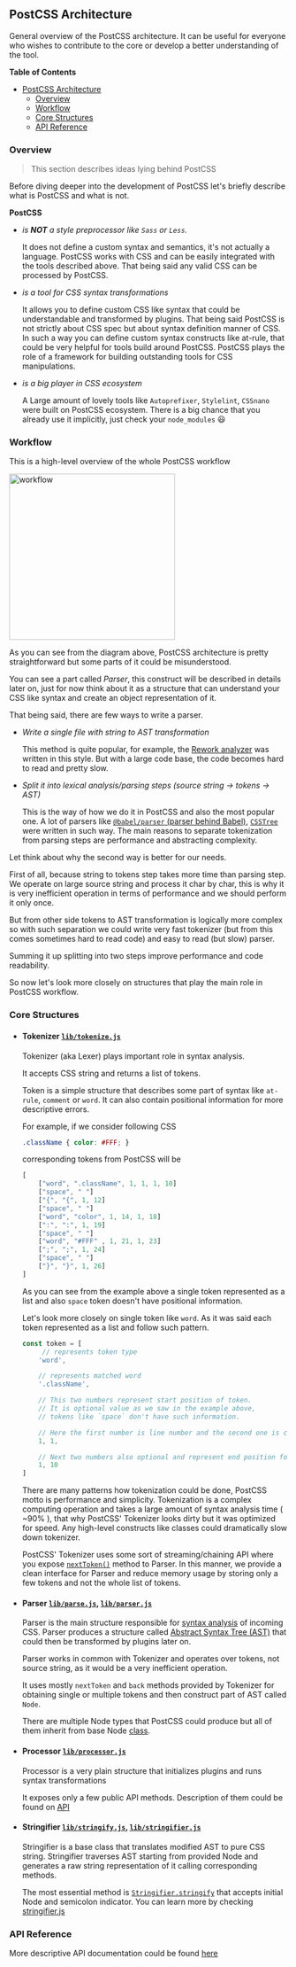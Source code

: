 ## PostCSS Architecture

General overview of the PostCSS architecture.
It can be useful for everyone who wishes to contribute to the core or develop a better understanding of the tool.

**Table of Contents**

* [PostCSS Architecture](#postcss-architecture)
  * [Overview](#overview)
  * [Workflow](#workflow)
  * [Core Structures](#core-structures)
  * [API Reference](#api-reference)


### Overview

> This section describes ideas lying behind PostCSS

Before diving deeper into the development of PostCSS let's briefly describe what is PostCSS and what is not.

**PostCSS**

- *is **NOT** a style preprocessor like `Sass` or `Less`.*

    It does not define a custom syntax and semantics, it's not actually a language.
    PostCSS works with CSS and can be easily integrated with the tools described above. That being said any valid CSS can be processed by PostCSS.

- *is a tool for CSS syntax transformations*

    It allows you to define custom CSS like syntax that could be understandable and transformed by plugins. That being said PostCSS is not strictly about CSS spec but about syntax definition manner of CSS. In such a way you can define custom syntax constructs like at-rule, that could be very helpful for tools build around PostCSS. PostCSS plays the role of a framework for building outstanding tools for CSS manipulations.

- *is a big player in CSS ecosystem*

    A Large amount of lovely tools like `Autoprefixer`, `Stylelint`, `CSSnano` were built on PostCSS ecosystem. There is a big chance that you already use it implicitly, just check your `node_modules` :smiley:


### Workflow

This is a high-level overview of the whole PostCSS workflow

<img width="300" src="https://upload.wikimedia.org/wikipedia/commons/thumb/a/aa/PostCSS_scheme.svg/512px-PostCSS_scheme.svg.png" alt="workflow">

As you can see from the diagram above, PostCSS architecture is pretty straightforward but some parts of it could be misunderstood.

You can see a part called *Parser*, this construct will be described in details later on, just for now think about it as a structure that can understand your CSS like syntax and create an object representation of it.

That being said, there are few ways to write a parser.

 - *Write a single file with string to AST transformation*

    This method is quite popular, for example, the [Rework analyzer](https://github.com/reworkcss/css/blob/master/lib/parse/index.js) was written in this style. But with a large code base, the code becomes hard to read and pretty slow.

 - *Split it into lexical analysis/parsing steps (source string → tokens → AST)*

    This is the way of how we do it in PostCSS and also the most popular one.
    A lot of parsers like [`@babel/parser` (parser behind Babel)](https://github.com/babel/babel/tree/master/packages/babel-parser), [`CSSTree`](https://github.com/csstree/csstree) were written in such way.
    The main reasons to separate tokenization from parsing steps are performance and abstracting complexity.

Let think about why the second way is better for our needs.

First of all, because string to tokens step takes more time than parsing step. We operate on large source string and process it char by char, this is why it is very inefficient operation in terms of performance and we should perform it only once.

But from other side tokens to AST transformation is logically more complex so with such separation we could write very fast tokenizer (but from this comes sometimes hard to read code) and easy to read (but slow) parser.

Summing it up splitting into two steps improve performance and code readability.

So now let's look more closely on structures that play the main role in PostCSS workflow.


### Core Structures

 - #### Tokenizer [`lib/tokenize.js`](https://github.com/postcss/postcss/blob/main/lib/tokenize.js)

    Tokenizer (aka Lexer) plays important role in syntax analysis.

    It accepts CSS string and returns a list of tokens.

    Token is a simple structure that describes some part of syntax like `at-rule`, `comment` or `word`. It can also contain positional information for more descriptive errors.

    For example, if we consider following CSS

    ```css
    .className { color: #FFF; }
    ```

    corresponding tokens from PostCSS will be
    ```js
    [
        ["word", ".className", 1, 1, 1, 10]
        ["space", " "]
        ["{", "{", 1, 12]
        ["space", " "]
        ["word", "color", 1, 14, 1, 18]
        [":", ":", 1, 19]
        ["space", " "]
        ["word", "#FFF" , 1, 21, 1, 23]
        [";", ";", 1, 24]
        ["space", " "]
        ["}", "}", 1, 26]
    ]
    ```

    As you can see from the example above a single token represented as a list and also `space` token doesn't have positional information.

    Let's look more closely on single token like `word`. As it was said each token represented as a list and follow such pattern.

    ```js
    const token = [
         // represents token type
        'word',

        // represents matched word
        '.className',

        // This two numbers represent start position of token.
        // It is optional value as we saw in the example above,
        // tokens like `space` don't have such information.

        // Here the first number is line number and the second one is corresponding column.
        1, 1,

        // Next two numbers also optional and represent end position for multichar tokens like this one. Numbers follow same rule as was described above
        1, 10
    ]
    ```
   There are many patterns how tokenization could be done, PostCSS motto is performance and simplicity. Tokenization is a complex computing operation and takes a large amount of syntax analysis time ( ~90% ), that why PostCSS' Tokenizer looks dirty but it was optimized for speed. Any high-level constructs like classes could dramatically slow down tokenizer.

    PostCSS' Tokenizer uses some sort of streaming/chaining API where you expose [`nextToken()`](https://github.com/postcss/postcss/blob/main/lib/tokenize.js#L48-L308) method to Parser. In this manner, we provide a clean interface for Parser and reduce memory usage by storing only a few tokens and not the whole list of tokens.

- #### Parser [`lib/parse.js`](https://github.com/postcss/postcss/blob/main/lib/parse.js), [`lib/parser.js`](https://github.com/postcss/postcss/blob/main/lib/parser.js)

    Parser is the main structure responsible for [syntax analysis](https://en.wikipedia.org/wiki/Parsing) of incoming CSS. Parser produces a structure called [Abstract Syntax Tree (AST)](https://en.wikipedia.org/wiki/Abstract_syntax_tree) that could then be transformed by plugins later on.

    Parser works in common with Tokenizer and operates over tokens, not source string, as it would be a very inefficient operation.

    It uses mostly `nextToken` and `back` methods provided by Tokenizer for obtaining single or multiple tokens and then construct part of AST called `Node`.

    There are multiple Node types that PostCSS could produce but all of them inherit from base Node [class](https://github.com/postcss/postcss/blob/main/lib/node.js#L34).

- #### Processor [`lib/processor.js`](https://github.com/postcss/postcss/blob/main/lib/processor.js)

    Processor is a very plain structure that initializes plugins and runs syntax transformations

    It exposes only a few public API methods. Description of them could be found on [API](https://postcss.org/api/#processor)

- #### Stringifier [`lib/stringify.js`](https://github.com/postcss/postcss/blob/main/lib/stringify.js), [`lib/stringifier.js`](https://github.com/postcss/postcss/blob/main/lib/stringifier.js)

    Stringifier is a base class that translates modified AST to pure CSS string. Stringifier traverses AST starting from provided Node and generates a raw string representation of it calling corresponding methods.

    The most essential method is [`Stringifier.stringify`](https://github.com/postcss/postcss/blob/main/lib/stringifier.js#L25-L27)
    that accepts initial Node and semicolon indicator.
    You can learn more by checking [stringifier.js](https://github.com/postcss/postcss/blob/main/lib/stringifier.js)


### API Reference

More descriptive API documentation could be found [here](https://postcss.org/api/)
